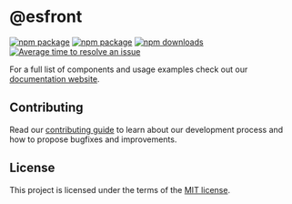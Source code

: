 # @esfront

[![npm package](https://raw.githubusercontent.com/storybooks/brand/master/badge/badge-storybook.svg)](https://elonsoft.github.io/esfront)
[![npm package](https://img.shields.io/npm/v/@esfront/react)](https://www.npmjs.com/package/@esfront/react)
[![npm downloads](https://img.shields.io/npm/dm/@esfront/react)](https://www.npmjs.com/package/@esfront/react)
[![Average time to resolve an issue](https://isitmaintained.com/badge/resolution/elonsoft/esfront.svg)](https://isitmaintained.com/project/elonsoft/esfront 'Average time to resolve an issue')

For a full list of components and usage examples check out our
[documentation website](https://elonsoft.github.io/esfront).

## Contributing

Read our [contributing guide](/CONTRIBUTING.md) to learn about our development process and how to propose bugfixes and
improvements.

## License

This project is licensed under the terms of the [MIT license](/LICENSE).
